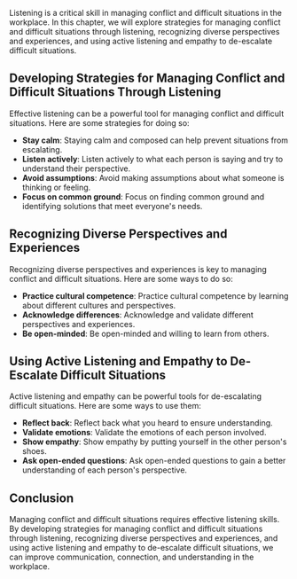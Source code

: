 
Listening is a critical skill in managing conflict and difficult situations in the workplace. In this chapter, we will explore strategies for managing conflict and difficult situations through listening, recognizing diverse perspectives and experiences, and using active listening and empathy to de-escalate difficult situations.

Developing Strategies for Managing Conflict and Difficult Situations Through Listening
--------------------------------------------------------------------------------------

Effective listening can be a powerful tool for managing conflict and difficult situations. Here are some strategies for doing so:

* **Stay calm**: Staying calm and composed can help prevent situations from escalating.
* **Listen actively**: Listen actively to what each person is saying and try to understand their perspective.
* **Avoid assumptions**: Avoid making assumptions about what someone is thinking or feeling.
* **Focus on common ground**: Focus on finding common ground and identifying solutions that meet everyone's needs.

Recognizing Diverse Perspectives and Experiences
------------------------------------------------

Recognizing diverse perspectives and experiences is key to managing conflict and difficult situations. Here are some ways to do so:

* **Practice cultural competence**: Practice cultural competence by learning about different cultures and perspectives.
* **Acknowledge differences**: Acknowledge and validate different perspectives and experiences.
* **Be open-minded**: Be open-minded and willing to learn from others.

Using Active Listening and Empathy to De-Escalate Difficult Situations
----------------------------------------------------------------------

Active listening and empathy can be powerful tools for de-escalating difficult situations. Here are some ways to use them:

* **Reflect back**: Reflect back what you heard to ensure understanding.
* **Validate emotions**: Validate the emotions of each person involved.
* **Show empathy**: Show empathy by putting yourself in the other person's shoes.
* **Ask open-ended questions**: Ask open-ended questions to gain a better understanding of each person's perspective.

Conclusion
----------

Managing conflict and difficult situations requires effective listening skills. By developing strategies for managing conflict and difficult situations through listening, recognizing diverse perspectives and experiences, and using active listening and empathy to de-escalate difficult situations, we can improve communication, connection, and understanding in the workplace.
